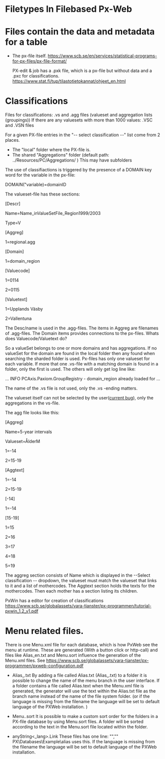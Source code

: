 # Filetypes In Filebased Px-Web 

# Files contain the data and metadata for a table
- The px-file itself. 
  https://www.scb.se/en/services/statistical-programs-for-px-files/px-file-format/
  
  PX-edit & job has a .pxk file, which is a px-file but without data and a .pxc for classifications.
  https://www.stat.fi/tup/tilastotietokannat/ohjeet_en.html
  

# Classifications
Files for classifications: .vs and .agg files  (valueset  and aggregation lists (groupings))
   If there are any valuesets with more than 1000 values: .VSC and .VSN files

For a given PX-file entries in the "-- select classification --" list come from 2 places.
- The "local" folder where the PX-file is. 
- The shared "Aggregations" folder (default path:  ../Resources/PC/Aggregations/ ) This may have subfolders

The use of classifiactions is triggered by the presence of a DOMAIN key word for the variable in the px-file:

DOMAIN("variable)=domainID

The valueset-file has  these sections:

[Descr]

Name=Name_inValueSetFile_Region1999/2003

Type=V

[Aggreg]

1=regional.agg

[Domain]

1=domain_region

[Valuecode]

1=0114

2=0115

[Valuetext]

1=Upplands Väsby

2=Vallentuna


The Desc/name is used in the .agg-files. The items in Aggreg are filenames of .agg-files. The Domain items provides connections to the px-files. Whats does Valuecode/Valuetext do?


So a valueSet belongs to one or more domains and has aggregations. If no valueSet for the domain are found in the local folder then any found when searching the sharded folder is used. Px-files has only one valueset for each variable. If more that one .vs-file with a matching domain is found in a folder, only the first is used. The others will only get log line like: 

... INFO  PCAxis.Paxiom.GroupRegistry - domain_region already loaded for ...

The name of the .vs file is not used, only the .vs -ending matters.

The valueset itself can not be selected by the user([current bug](https://github.com/statisticssweden/PxWeb/issues/209)), only the aggregations in the vs-file.  

The agg file looks like this:

[Aggreg]

Name=5-year intervals 

Valueset=ÅlderM

1=-14

2=15-19

[Aggtext]

1=-14

2=15-19

[-14]

1=-14

[15-19]

1=15

2=16

3=17

4=18

5=19

The aggreg section consists of Name which is displayed in the --Select classification -- dropdown, the valueset must match the valueset that links to it and a list of mothercodes. The Aggtext section holds the texts for the mothercodes.  Then each mother has a section listing its children.
 

PxWin has a editor for creation of classifications https://www.scb.se/globalassets/vara-tjanster/px-programmen/tutorial-pxwin_1.2_v1.pdf
  
  
# Menu related files. 
There is one Menu.xml file for each database, which is how PxWeb see the menu at runtime. 
These are generated (With a button click or http-call) and files like Alias_en.txt and Menu.sort influence the generation of the Menu.xml files. See  https://www.scb.se/globalassets/vara-tjanster/px-programmen/pxweb-configuration.pdf
- Alias_<LANG>.txt
By adding a file called Alias.txt (Alias_<LANG>.txt) to a folder it is
possible to change the name of the menu branch in the user interface.
If a folder contains a file called Alias.text when the Menu.xml file is
generated, the generator will use the text within the Alias.txt file as the
branch name instead of the name of the file system folder. 
(or if the language is missing from the filename the language will be set to default language of the PXWeb
installation. )

- Menu.<LANG>.sort
It is possible to make a custom sort order for the folders in a PX-file
database by using Menu.sort files. A folder will be sorted according to
the text in the Menu.sort file located within the folder.


- anyString<_lang>.Link
  These files has one line: "<display text>","<url>"
  PX\Databases\Example\alias uses this. 
  If the language is missing from the filename the language will be set to default
language of the PXWeb installation.
   
  
  
